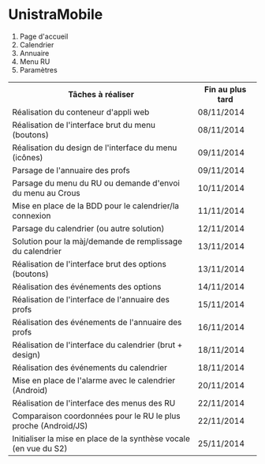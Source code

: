 UnistraMobile
=============
<ol>
<li>Page d'accueil
<li>Calendrier
<li>Annuaire
<li>Menu RU
<li>Paramètres
</ol>
<table>
<tr><th>Tâches à réaliser</th><th>Fin au plus tard</th></tr>
<tr><td>Réalisation du conteneur d'appli web</td><td>08/11/2014</td></tr>
<tr><td>Réalisation de l'interface brut du menu (boutons)</td><td>08/11/2014</td></tr>
<tr><td>Réalisation du design de l'interface du menu (icônes)</td><td>09/11/2014</td></tr>
<tr><td>Parsage de l'annuaire des profs</td><td>09/11/2014</td></tr>
<tr><td>Parsage du menu du RU ou demande d'envoi du menu au Crous</td><td>10/11/2014</td></tr>
<tr><td>Mise en place de la BDD pour le calendrier/la connexion</td><td>11/11/2014</td></tr>
<tr><td>Parsage du calendrier (ou autre solution)</td><td>12/11/2014</td></tr>
<tr><td>Solution pour la màj/demande de remplissage du calendrier</td><td>13/11/2014</td></tr>
<tr><td>Réalisation de l'interface brut des options (boutons)</td><td>13/11/2014</td></tr>
<tr><td>Réalisation des événements des options</td><td>14/11/2014</td></tr>
<tr><td>Réalisation de l'interface de l'annuaire des profs</td><td>15/11/2014</td></tr>
<tr><td>Réalisation des événements de l'annuaire des profs</td><td>16/11/2014</td></tr>
<tr><td>Réalisation de l'interface du calendrier (brut + design)</td><td>18/11/2014</td></tr>
<tr><td>Réalisation des événements du calendrier</td><td>18/11/2014</td></tr>
<tr><td>Mise en place de l'alarme avec le calendrier (Android)</td><td>20/11/2014</td></tr>
<tr><td>Réalisation de l'interface des menus des RU</td><td>22/11/2014</td></tr>
<tr><td>Comparaison coordonnées pour le RU le plus proche (Android/JS)</td><td>22/11/2014</td></tr>
<tr><td>Initialiser la mise en place de la synthèse vocale (en vue du S2)</td><td>25/11/2014</td></tr>
</table>
